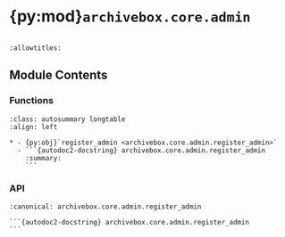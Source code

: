# {py:mod}`archivebox.core.admin`

```{py:module} archivebox.core.admin
```

```{autodoc2-docstring} archivebox.core.admin
:allowtitles:
```

## Module Contents

### Functions

````{list-table}
:class: autosummary longtable
:align: left

* - {py:obj}`register_admin <archivebox.core.admin.register_admin>`
  - ```{autodoc2-docstring} archivebox.core.admin.register_admin
    :summary:
    ```
````

### API

````{py:function} register_admin(admin_site)
:canonical: archivebox.core.admin.register_admin

```{autodoc2-docstring} archivebox.core.admin.register_admin
```
````
